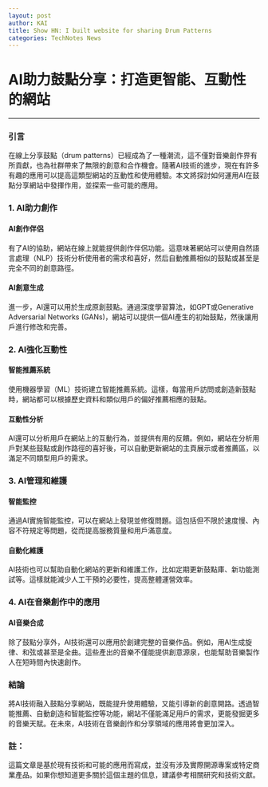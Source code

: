 ```yaml
---
layout: post
author: KAI
title: Show HN: I built website for sharing Drum Patterns
categories: TechNotes News
---
```

# AI助力鼓點分享：打造更智能、互動性的網站
---

### 引言

在線上分享鼓點（drum patterns）已經成為了一種潮流，這不僅對音樂創作界有所貢獻，也為社群帶來了無限的創意和合作機會。隨著AI技術的進步，現在有許多有趣的應用可以提高這類型網站的互動性和使用體驗。本文將探討如何運用AI在鼓點分享網站中發揮作用，並探索一些可能的應用。

### 1. AI助力創作

#### AI創作伴侶

有了AI的協助，網站在線上就能提供創作伴侶功能。這意味著網站可以使用自然語言處理（NLP）技術分析使用者的需求和喜好，然后自動推薦相似的鼓點或甚至是完全不同的創意路徑。

#### AI創意生成

進一步，AI還可以用於生成原創鼓點。通過深度學習算法，如GPT或Generative Adversarial Networks (GANs)，網站可以提供一個AI產生的初始鼓點，然後讓用戶進行修改和完善。

### 2. AI強化互動性

#### 智能推薦系統

使用機器學習（ML）技術建立智能推薦系統。這樣，每當用戶訪問或創造新鼓點時，網站都可以根據歷史資料和類似用戶的偏好推薦相應的鼓點。

#### 互動性分析

AI還可以分析用戶在網站上的互動行為，並提供有用的反饋。例如，網站在分析用戶對某些鼓點或創作路徑的喜好後，可以自動更新網站的主頁展示或者推薦區，以滿足不同類型用戶的需求。

### 3. AI管理和維護

#### 智能監控

通過AI實施智能監控，可以在網站上發現並修復問題。這包括但不限於速度慢、內容不符規定等問題，從而提高服務質量和用戶滿意度。

#### 自動化維護

AI技術也可以幫助自動化網站的更新和維護工作，比如定期更新鼓點庫、新功能測試等。這樣就能減少人工干預的必要性，提高整體運營效率。

### 4. AI在音樂創作中的應用

#### AI音樂合成

除了鼓點分享外，AI技術還可以應用於創建完整的音樂作品。例如，用AI生成旋律、和弦或甚至是全曲。這些產出的音樂不僅能提供創意源泉，也能幫助音樂製作人在短時間內快速創作。

### 結論

將AI技術融入鼓點分享網站，既能提升使用體驗，又能引導新的創意開路。透過智能推薦、自動創造和智能監控等功能，網站不僅能滿足用戶的需求，更能發掘更多的音樂天賦。在未來，AI技術在音樂創作和分享領域的應用將會更加深入。

### 註：

這篇文章是基於現有技術和可能的應用而寫成，並沒有涉及實際開源專案或特定商業產品。如果你想知道更多關於這個主題的信息，建議參考相關研究和技術文獻。